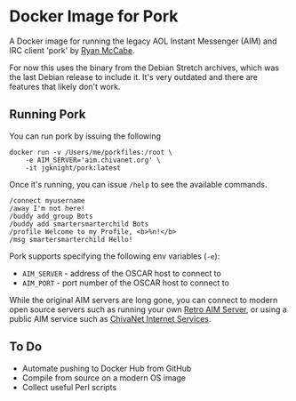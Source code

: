 # Docker Image for Pork
A Docker image for running the legacy AOL Instant Messenger (AIM) and IRC client 'pork' by [Ryan McCabe](http://dev.ojnk.org).

For now this uses the binary from the Debian Stretch archives, which was the last Debian release to include it. It's very outdated and there are features that likely don't work.

## Running Pork
You can run pork by issuing the following

    docker run -v /Users/me/porkfiles:/root \
        -e AIM_SERVER='aim.chivanet.org' \
        -it jgknight/pork:latest

Once it's running, you can issue `/help` to see the available commands.

    /connect myusername
    /away I'm not here!
    /buddy add_group Bots
    /buddy add smartersmarterchild Bots
    /profile Welcome to my Profile, <b>%n!</b>
    /msg smartersmarterchild Hello!

Pork supports specifying the following env variables (`-e`):
* `AIM_SERVER` - address of the OSCAR host to connect to
* `AIM_PORT` - port number of the OSCAR host to connect to

While the original AIM servers are long gone, you can connect to modern open source servers such as running your own [Retro AIM Server](https://github.com/mk6i/retro-aim-server), or using a public AIM service such as [ChivaNet Internet Services](https://aim.chivanet.org).


## To Do
 * Automate pushing to Docker Hub from GitHub
 * Compile from source on a modern OS image
 * Collect useful Perl scripts
